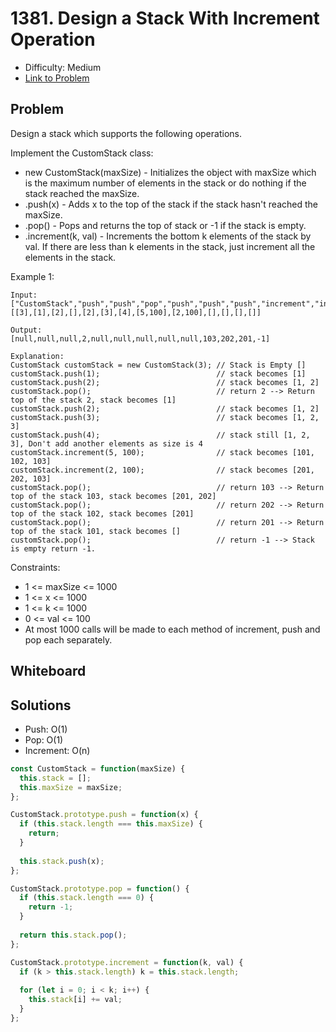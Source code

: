 # 1381. Design a Stack With Increment Operation
* Difficulty: Medium
* [Link to Problem](https://leetcode.com/problems/design-a-stack-with-increment-operation/)

## Problem
Design a stack which supports the following operations.

Implement the CustomStack class:

* new CustomStack(maxSize) - Initializes the object with maxSize which is the maximum number of elements in the stack or do nothing if the stack reached the maxSize.
* .push(x) - Adds x to the top of the stack if the stack hasn't reached the maxSize.
* .pop() - Pops and returns the top of stack or -1 if the stack is empty.
* .increment(k, val) - Increments the bottom k elements of the stack by val. If there are less than k elements in the stack, just increment all the elements in the stack.

Example 1:

```
Input:
["CustomStack","push","push","pop","push","push","push","increment","increment","pop","pop","pop","pop"]
[[3],[1],[2],[],[2],[3],[4],[5,100],[2,100],[],[],[],[]]

Output:
[null,null,null,2,null,null,null,null,null,103,202,201,-1]

Explanation:
CustomStack customStack = new CustomStack(3); // Stack is Empty []
customStack.push(1);                          // stack becomes [1]
customStack.push(2);                          // stack becomes [1, 2]
customStack.pop();                            // return 2 --> Return top of the stack 2, stack becomes [1]
customStack.push(2);                          // stack becomes [1, 2]
customStack.push(3);                          // stack becomes [1, 2, 3]
customStack.push(4);                          // stack still [1, 2, 3], Don't add another elements as size is 4
customStack.increment(5, 100);                // stack becomes [101, 102, 103]
customStack.increment(2, 100);                // stack becomes [201, 202, 103]
customStack.pop();                            // return 103 --> Return top of the stack 103, stack becomes [201, 202]
customStack.pop();                            // return 202 --> Return top of the stack 102, stack becomes [201]
customStack.pop();                            // return 201 --> Return top of the stack 101, stack becomes []
customStack.pop();                            // return -1 --> Stack is empty return -1.
```

Constraints:

* 1 <= maxSize <= 1000
* 1 <= x <= 1000
* 1 <= k <= 1000
* 0 <= val <= 100
* At most 1000 calls will be made to each method of increment, push and pop each separately.


## Whiteboard


## Solutions
* Push: O(1)
* Pop: O(1)
* Increment: O(n)

```javascript
const CustomStack = function(maxSize) {
  this.stack = [];
  this.maxSize = maxSize;
};

CustomStack.prototype.push = function(x) {
  if (this.stack.length === this.maxSize) {
    return;
  }
  
  this.stack.push(x);
};

CustomStack.prototype.pop = function() {
  if (this.stack.length === 0) {
    return -1;
  }
  
  return this.stack.pop();
};

CustomStack.prototype.increment = function(k, val) {
  if (k > this.stack.length) k = this.stack.length;
  
  for (let i = 0; i < k; i++) {
    this.stack[i] += val;
  }
};
```